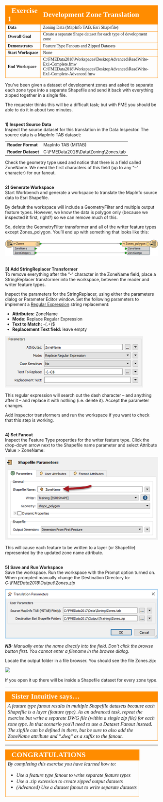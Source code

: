 <!--Exercise Section-->


<table style="border-spacing: 0px;border-collapse: collapse;font-family:serif">
<tr>
<td style="vertical-align:middle;background-color:darkorange;border: 2px solid darkorange">
<i class="fa fa-cogs fa-lg fa-pull-left fa-fw" style="color:white;padding-right: 12px;vertical-align:text-top"></i>
<span style="color:white;font-size:x-large;font-weight: bold">Exercise 1</span>
</td>
<td style="border: 2px solid darkorange;background-color:darkorange;color:white">
<span style="color:white;font-size:x-large;font-weight: bold">Development Zone Translation</span>
</td>
</tr>

<tr>
<td style="border: 1px solid darkorange; font-weight: bold">Data</td>
<td style="border: 1px solid darkorange">Zoning Data (MapInfo TAB, Esri Shapefile)</td>
</tr>

<tr>
<td style="border: 1px solid darkorange; font-weight: bold">Overall Goal</td>
<td style="border: 1px solid darkorange">Create a separate Shape dataset for each type of development zone</td>
</tr>

<tr>
<td style="border: 1px solid darkorange; font-weight: bold">Demonstrates</td>
<td style="border: 1px solid darkorange">Feature Type Fanouts and Zipped Datasets</td>
</tr>

<tr>
<td style="border: 1px solid darkorange; font-weight: bold">Start Workspace</td>
<td style="border: 1px solid darkorange">None</td>
</tr>

<tr>
<td style="border: 1px solid darkorange; font-weight: bold">End Workspace</td>
<td style="border: 1px solid darkorange">C:\FMEData2018\Workspaces\DesktopAdvanced\ReadWrite-Ex1-Complete.fmw<br>C:\FMEData2018\Workspaces\DesktopAdvanced\ReadWrite-Ex1-Complete-Advanced.fmw</td>
</tr>

</table>

You’ve been given a dataset of development zones and asked to separate each zone type into a separate Shapefile and send it back with everything zipped together in a single file.

The requester thinks this will be a difficult task; but with FME you should be able to do it in about two minutes.


<br>**1) Inspect Source Data**
<br>Inspect the source dataset for this translation in the Data Inspector. The source data is a MapInfo TAB dataset:

<table style="border: 0px">

<tr>
<td style="font-weight: bold">Reader Format</td>
<td style="">MapInfo TAB (MITAB)</td>
</tr>

<tr>
<td style="font-weight: bold">Reader Dataset</td>
<td style="">C:\FMEData2018\Data\Zoning\Zones.tab</td>
</tr>

</table>

Check the geometry type used and notice that there is a field called ZoneName. We need the first characters of this field (up to any "–" character) for our fanout.


<br>**2) Generate Workspace**
<br>Start Workbench and generate a workspace to translate the MapInfo source data to Esri Shapefile.

By default the workspace will include a GeometryFilter and multiple output feature types. However, we know the data is polygon only (because we inspected it first, right?) so we can remove much of this.

So, delete the GeometryFilter transformer and all of the writer feature types except Zones_polygon. You’ll end up with something that looks like this:

![](./Images/Img3.200.Ex1.InitialWorkspace.png)


<br>**3) Add StringReplacer Transformer**
<br>To remove everything after the “-“ character in the ZoneName field, place a StringReplacer transformer into the workspace, between the reader and writer feature types.

Inspect the parameters for the StringReplacer, using either the parameters dialog or Parameter Editor window. Set the following parameters to implement a [Regular Expression](https://en.wikipedia.org/wiki/Regular_expression) string replacement:

- **Attributes:** ZoneName
- **Mode:** Replace Regular Expression
- **Text to Match:** -(.+)$
- **Replacement Text field:** leave empty

![](./Images/Img3.201.Ex1.StringReplacerParameters.png)

This regular expression will search out the dash character – and anything after it – and replace it with nothing (i.e. delete it). Accept the parameter changes.

Add Inspector transformers and run the workspace if you want to check that this step is working.


<br>**4) Set Fanout**
<br>Inspect the Feature Type properties for the writer feature type. Click the drop-down arrow next to the Shapefile name parameter and select Attribute Value &gt; ZoneName:

![](./Images/Img3.202.Ex1.FeatureTypeNameSet.png)

This will cause each feature to be written to a layer (or Shapefile) represented by the updated zone name attribute.


<br>**5) Save and Run Workspace**
<br>Save the workspace. Run the workspace with the Prompt option turned on. When prompted manually change the Destination Directory to: *C:\FMEData2018\Output\Zones.zip*

![](./Images/Img3.203.Ex1.WorkspaceParameters.png)

***NB:*** *Manually enter the name directly into the field. Don't click the browse button first. You cannot enter a filename in the browse dialog.*

Locate the output folder in a file browser. You should see the file Zones.zip:

![](./Images/Img3.204.Ex1.ZippedOutputinExplorer.png)

If you open it up there will be inside a Shapefile dataset for every zone type.

---

<table style="border-spacing: 0px">
<tr>
<td style="vertical-align:middle;background-color:darkorange;border: 2px solid darkorange">
<i class="fa fa-quote-left fa-lg fa-pull-left fa-fw" style="color:white;padding-right: 12px;vertical-align:text-top"></i>
<span style="color:white;font-size:x-large;font-weight: bold;font-family:serif">Sister Intuitive says…</span>
</td>
</tr>

<tr>
<td style="border: 1px solid darkorange">
<span style="font-family:serif; font-style:italic; font-size:larger">
A feature type fanout results in multiple Shapefile datasets because each Shapefile is a layer (feature type).
As an advanced task, repeat the exercise but write a separate DWG file (within a single zip file) for each zone type. In that scenario you'll need to use a Dataset Fanout instead. The zipfile can be defined in there, but be sure to also add the ZoneName attribute and ".dwg" as a suffix to the fanout.
</span>
</td>
</tr>
</table>

---

<!--Exercise Congratulations Section--> 

<table style="border-spacing: 0px">
<tr>
<td style="vertical-align:middle;background-color:darkorange;border: 2px solid darkorange">
<i class="fa fa-thumbs-o-up fa-lg fa-pull-left fa-fw" style="color:white;padding-right: 12px;vertical-align:text-top"></i>
<span style="color:white;font-size:x-large;font-weight: bold;font-family:serif">CONGRATULATIONS</span>
</td>
</tr>

<tr>
<td style="border: 1px solid darkorange">
<span style="font-family:serif; font-style:italic; font-size:larger">
By completing this exercise you have learned how to:
<br>
<ul><li>Use a feature type fanout to write separate feature types</li>
<li>Use a .zip extension to create zipped output datasets</li>
<li>(Advanced) Use a dataset fanout to write separate datasets</li></ul>
</span>
</td>
</tr>
</table>